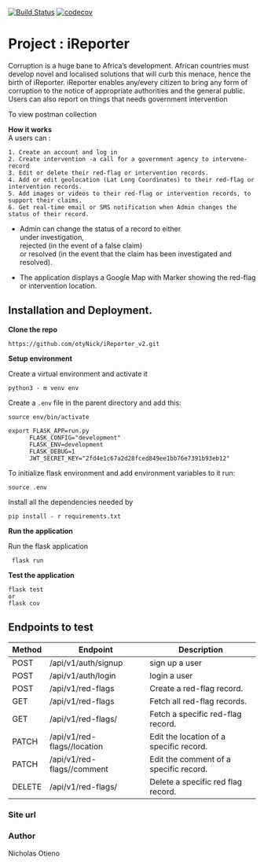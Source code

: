 [![Build Status](https://travis-ci.org/otyNick/iReporter_v2.svg?branch=master)](https://travis-ci.org/otyNick/iReporter_v2)
[![codecov](https://codecov.io/gh/otyNick/iReporter_v2/branch/master/graph/badge.svg)](https://codecov.io/gh/otyNick/iReporter_v2)

# Project : iReporter
Corruption is a huge bane to Africa’s development. African countries must develop novel and localised solutions that will curb this menace, hence the birth of iReporter. iReporter enables any/every citizen to bring any form of corruption to the notice of appropriate authorities and the general public. Users can also report on things that needs government intervention

To view postman collection


**How it works**  
A users can :
```
1. Create an account and log in
2. Create intervention -a call for a government agency to intervene- record
3. Edit or delete their red-flag or intervention records.
4. Add or edit geolocation (Lat Long Coordinates) to their red-flag or intervention records.
5. Add images or videos to their red-flag or intervention records, to support their claims.
6. Get real-time email or SMS notification when Admin changes the status of their record.
```
- Admin can change the status of a record to either  
under investigation,  
rejected (in the event of a false claim)  
or resolved (in the event that the claim has been investigated and resolved).

- The application displays a Google Map with Marker showing the red-flag or intervention location.




## Installation and Deployment.

**Clone the repo**

```.env
https://github.com/otyNick/iReporter_v2.git
```

**Setup environment**

Create a virtual environment and activate it
 ```.env
 python3 - m venv env
 ```
 Create a ```.env``` file in the parent directory and add this:
 ```..env
 source env/bin/activate

 export FLASK_APP=run.py
       FLASK_CONFIG="development"
       FLASK_ENV=development
       FLASK_DEBUG=1
       JWT_SECRET_KEY="2fd4e1c67a2d28fced849ee1bb76e7391b93eb12"
 ```
 To initialize flask environment and add environment variables to it run:
 ```.env
 source .env
 ```
 Install all the dependencies needed by
 ```..env
 pip install - r requirements.txt
 ```
 **Run the application**

 Run the flask application
 ```.env
  flask run
 ```

**Test the application**
 ```.env
flask test
or
flask cov
```

## Endpoints to test

| Method | Endpoint                                    | Description                                    |
| ------ | ------------------------------------------- | ---------------------------------------------- |
| POST   | /api/v1/auth/signup                         | sign up a user                                 |
| POST   | /api/v1/auth/login                          | login a user                                   |
| POST   | /api/v1/red-flags                           | Create a red-flag record.                      |
| GET    | /api/v1/red-flags                           | Fetch all red-flag records.                    |
| GET    | /api/v1/red-flags/<red-flag-id>             | Fetch a specific red-flag record.              |
| PATCH  | /api/v1/red-flags/<red-flag-id>/location    | Edit the location of a specific record.        |
| PATCH  | /api/v1/red-flags/<red-flag-id>/comment     | Edit the comment of a specific record.         |
| DELETE | /api/v1/red-flags/<red-flag-id>             | Delete a specific red flag record.             |


### Site url  

### Author

Nicholas Otieno
